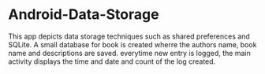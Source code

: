 # Android-Data-Storage
This app depicts data storage techniques such as shared preferences and SQLite.
A small database for book is created wherre the authors name, book name and descriptions are saved.
everytime new entry is logged, the main activity displays the time and date and count of the log created.
